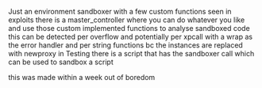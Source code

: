 Just an environment sandboxer with a few custom functions seen in exploits
there is a master_controller where you can do whatever you like and use those custom implemented functions to analyse sandboxed code
this can be detected per overflow and potentially per xpcall with a wrap as the error handler and per string functions bc the instances are replaced with newproxy
in Testing there is a script that has the sandboxer call which can be used to sandbox a script

this was made within a week out of boredom
